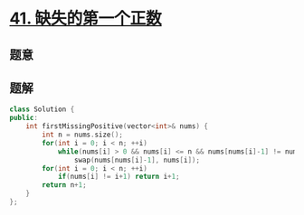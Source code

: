 #  [41. 缺失的第一个正数](https://leetcode-cn.com/problems/first-missing-positive/)

## 题意



## 题解



```c++
class Solution {
public:
    int firstMissingPositive(vector<int>& nums) {
        int n = nums.size();
        for(int i = 0; i < n; ++i)
            while(nums[i] > 0 && nums[i] <= n && nums[nums[i]-1] != nums[i])
                swap(nums[nums[i]-1], nums[i]);
        for(int i = 0; i < n; ++i)
            if(nums[i] != i+1) return i+1;
        return n+1;
    }
};
```



```python3

```

